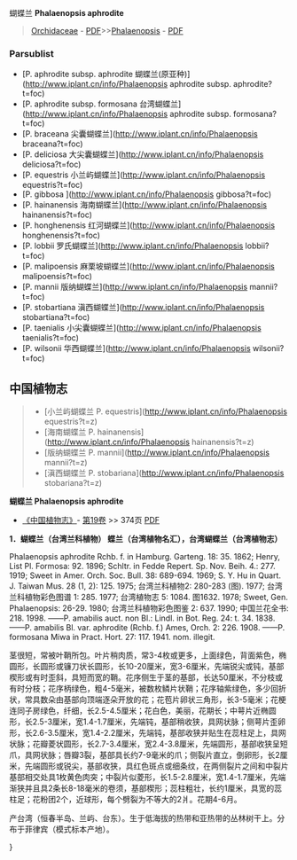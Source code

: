 蝴蝶兰 **Phalaenopsis aphrodite**

> [Orchidaceae](http://www.iplant.cn/info/Orchidaceae?t=foc) - [PDF](http://www.iplant.cn/foc/pdf/Orchidaceae.pdf)>>[Phalaenopsis](http://www.iplant.cn/info/Phalaenopsis?t=foc) - [PDF](http://www.iplant.cn/foc/pdf/Phalaenopsis.pdf)

### Parsublist

* [P.  aphrodite subsp. aphrodite  蝴蝶兰(原亚种)](http://www.iplant.cn/info/Phalaenopsis aphrodite subsp. aphrodite?t=foc)
* [P.  aphrodite subsp. formosana  台湾蝴蝶兰](http://www.iplant.cn/info/Phalaenopsis aphrodite subsp. formosana?t=foc)
* [P.  braceana  尖囊蝴蝶兰](http://www.iplant.cn/info/Phalaenopsis braceana?t=foc)
* [P.  deliciosa  大尖囊蝴蝶兰](http://www.iplant.cn/info/Phalaenopsis deliciosa?t=foc)
* [P.  equestris  小兰屿蝴蝶兰](http://www.iplant.cn/info/Phalaenopsis equestris?t=foc)
* [P.  gibbosa  ](http://www.iplant.cn/info/Phalaenopsis gibbosa?t=foc)
* [P.  hainanensis  海南蝴蝶兰](http://www.iplant.cn/info/Phalaenopsis hainanensis?t=foc)
* [P.  honghenensis  红河蝴蝶兰](http://www.iplant.cn/info/Phalaenopsis honghenensis?t=foc)
* [P.  lobbii  罗氏蝴蝶兰](http://www.iplant.cn/info/Phalaenopsis lobbii?t=foc)
* [P.  malipoensis  麻栗坡蝴蝶兰](http://www.iplant.cn/info/Phalaenopsis malipoensis?t=foc)
* [P.  mannii  版纳蝴蝶兰](http://www.iplant.cn/info/Phalaenopsis mannii?t=foc)
* [P.  stobartiana  滇西蝴蝶兰](http://www.iplant.cn/info/Phalaenopsis stobartiana?t=foc)
* [P.  taenialis  小尖囊蝴蝶兰](http://www.iplant.cn/info/Phalaenopsis taenialis?t=foc)
* [P.  wilsonii  华西蝴蝶兰](http://www.iplant.cn/info/Phalaenopsis wilsonii?t=foc)


## 中国植物志

> * [小兰屿蝴蝶兰  P.  equestris](http://www.iplant.cn/info/Phalaenopsis equestris?t=z)
> * [海南蝴蝶兰  P.  hainanensis](http://www.iplant.cn/info/Phalaenopsis hainanensis?t=z)
> * [版纳蝴蝶兰  P.  mannii](http://www.iplant.cn/info/Phalaenopsis mannii?t=z)
> * [滇西蝴蝶兰  P.  stobariana](http://www.iplant.cn/info/Phalaenopsis stobariana?t=z)


**蝴蝶兰 Phalaenopsis aphrodite**

* [《中国植物志》](http://www.iplant.cn/frps)- [第19卷](http://www.iplant.cn/frps/vol/19) >> 374页 [PDF](http://www.iplant.cn/frps/pdf/19/374.pdf)

**1．蝴蝶兰（台湾兰科植物） 蝶兰（台湾植物名汇），台湾蝴蝶兰（台湾植物志）**

Phalaenopsis aphrodite Rchb. f. in Hamburg. Garteng. 18: 35. 1862; Henry, List Pl. Formosa: 92. 1896; Schltr. in Fedde Repert. Sp. Nov. Beih. 4.: 277. 1919; Sweet in Amer. Orch. Soc. Bull. 38: 689-694. 1969; S. Y. Hu in Quart. J. Taiwan Mus. 28 (1, 2): 125. 1975; 台湾兰科植物2: 280-283 (图). 1977; 台湾兰科植物彩色图谱 1: 285. 1977; 台湾植物志 5: 1084. 图1632. 1978; Sweet, Gen. Phalaenopsis: 26-29. 1980; 台湾兰科植物彩色图鉴 2: 637. 1990; 中国兰花全书: 218. 1998. ——P. amabilis auct. non Bl.: Lindl. in Bot. Reg. 24: t. 34. 1838. ——P. amabilis Bl. var. aphrodite (Rchb. f.) Ames, Orch. 2: 226. 1908. ——P. formosana Miwa in Pract. Hort. 27: 117. 1941. nom. illegit.

茎很短，常被叶鞘所包。叶片稍肉质，常3-4枚或更多，上面绿色，背面紫色，椭圆形，长圆形或镰刀状长圆形，长10-20厘米，宽3-6厘米，先端锐尖或钝，基部楔形或有时歪斜，具短而宽的鞘。花序侧生于茎的基部，长达50厘米，不分枝或有时分枝；花序柄绿色，粗4-5毫米，被数枚鳞片状鞘；花序轴紫绿色，多少回折状，常具数朵由基部向顶端逐朵开放的花；花苞片卵状三角形，长3-5毫米；花梗连同子房绿色，纤细，长2.5-4.5厘米；花白色，美丽，花期长；中萼片近椭圆形，长2.5-3厘米，宽1.4-1.7厘米，先端钝，基部稍收狭，具网状脉；侧萼片歪卵形，长2.6-3.5厘米，宽1.4-2.2厘米，先端钝，基部收狭并贴生在蕊柱足上，具网状脉；花瓣菱状圆形，长2.7-3.4厘米，宽2.4-3.8厘米，先端圆形，基部收狭呈短爪，具网状脉；唇瓣3裂，基部具长约7-9毫米的爪；侧裂片直立，倒卵形，长2厘米，先端圆形或锐尖，基部收狭，具红色斑点或细条纹，在两侧裂片之间和中裂片基部相交处具1枚黄色肉突；中裂片似菱形，长1.5-2.8厘米，宽1.4-1.7厘米，先端渐狭并且具2条长8-18毫米的卷须，基部楔形；蕊柱粗壮，长约1厘米，具宽的蕊柱足；花粉团2个，近球形，每个劈裂为不等大的2爿。花期4-6月。

产台湾（恒春半岛、兰屿、台东）。生于低海拔的热带和亚热带的丛林树干上。分布于菲律宾（模式标本产地）。

}